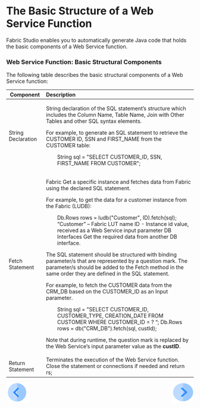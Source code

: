 # The Basic Structure of a Web Service Function

Fabric Studio enables you to automatically generate Java code that holds the basic components of a Web Service function. 

### Web Service Function: Basic Structural Components 

The following table describes the basic structural components of a Web Service function:
<table class="unchanged rich-diff-level-one">
<thead>
<tr>
<th>Component</th>
<th style="text-align: left;">Description</th>
</tr>
</thead>
<tbody>
<tr>
<td>String Declaration</td>
<td>
<p>String declaration of the SQL statement&rsquo;s structure which includes the Column Name, Table Name, Join with Other Tables and other SQL syntax elements.</p> <p>For example, to generate an SQL statement to retrieve the CUSTOMER ID, SSN and FIRST_NAME from the CUSTOMER table:</p>
<p style="padding-left: 30px;">String sql = "SELECT CUSTOMER_ID, SSN, FIRST_NAME FROM CUSTOMER";</p>
</td>
</tr>
<tr>
<td>Fetch Statement</td>
<td>
<p>Fabric Get a specific instance and fetches data from Fabric using the declared SQL statement.</p>
<p>For example, to get the data for a customer instance from the Fabric (LUDB):</p>
<p style="padding-left: 30px;">Db.Rows rows = ludb("Customer", ID).fetch(sql); &ldquo;Customer&rdquo; &ndash; Fabric LUT name ID - Instance id value, received as a Web Service input parameter DB Interfaces Get the required data from another DB interface.</p>
<p>The SQL statement should be structured with binding parameter/s that are represented by a question mark. The parameter/s should be added to the Fetch method in the same order they are defined in the SQL statement.</p>
<p>For example, to fetch the CUSTOMER data from the CRM_DB based on the CUSTOMER_ID as an Input parameter.</p>
<p style="padding-left: 30px;">String sql = "SELECT CUSTOMER_ID, CUSTOMER_TYPE, CREATION_DATE FROM CUSTOMER WHERE CUSTOMER_ID = ? &ldquo;; Db.Rows rows = db("CRM_DB").fetch(sql, custId);</p>
<p>Note that during runtime, the question mark is replaced by the Web Service&rsquo;s input parameter value as the&nbsp;<strong>custID</strong>.</p>
</td>
</tr>
<tr>
<td>Return Statement</td>
<td>Terminates the execution of the Web Service function. Close the statement or connections if needed and return rs;</td>
</tr>
</tbody>
</table>



[![Previous](/articles/images/Previous.png)](/articles/15_web_services/03_create_a_web_service.md)[<img align="right" width="60" height="54" src="/articles/images/Next.png">](/articles/15_web_services/05_edit_web_service_code.md)

